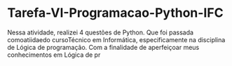 # Tarefa-VI-Programacao-Python-IFC
Nessa atividade, realizei 4 questões de Python. Que foi passada comoatiidaedo cursoTécnico em Informática, especificamente na disciplina de Lógica de programação. Com a finalidade de aperfeiçoar meus conhecimentos em Lógica de pr
